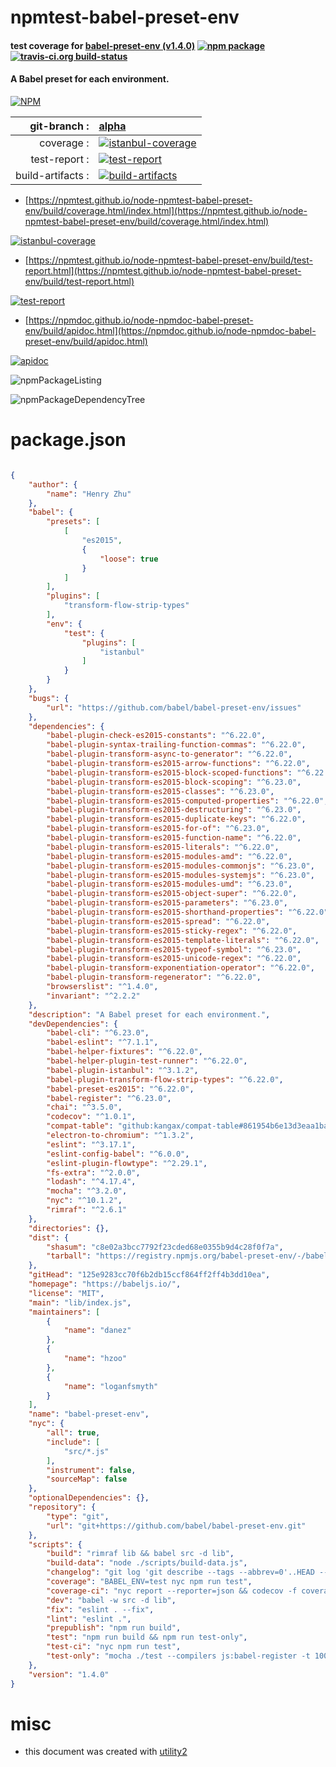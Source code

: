 # npmtest-babel-preset-env

#### test coverage for  [babel-preset-env (v1.4.0)](https://babeljs.io/)  [![npm package](https://img.shields.io/npm/v/npmtest-babel-preset-env.svg?style=flat-square)](https://www.npmjs.org/package/npmtest-babel-preset-env) [![travis-ci.org build-status](https://api.travis-ci.org/npmtest/node-npmtest-babel-preset-env.svg)](https://travis-ci.org/npmtest/node-npmtest-babel-preset-env)

#### A Babel preset for each environment.

[![NPM](https://nodei.co/npm/babel-preset-env.png?downloads=true&downloadRank=true&stars=true)](https://www.npmjs.com/package/babel-preset-env)

| git-branch : | [alpha](https://github.com/npmtest/node-npmtest-babel-preset-env/tree/alpha)|
|--:|:--|
| coverage : | [![istanbul-coverage](https://npmtest.github.io/node-npmtest-babel-preset-env/build/coverage.badge.svg)](https://npmtest.github.io/node-npmtest-babel-preset-env/build/coverage.html/index.html)|
| test-report : | [![test-report](https://npmtest.github.io/node-npmtest-babel-preset-env/build/test-report.badge.svg)](https://npmtest.github.io/node-npmtest-babel-preset-env/build/test-report.html)|
| build-artifacts : | [![build-artifacts](https://npmtest.github.io/node-npmtest-babel-preset-env/glyphicons_144_folder_open.png)](https://github.com/npmtest/node-npmtest-babel-preset-env/tree/gh-pages/build)|

- [https://npmtest.github.io/node-npmtest-babel-preset-env/build/coverage.html/index.html](https://npmtest.github.io/node-npmtest-babel-preset-env/build/coverage.html/index.html)

[![istanbul-coverage](https://npmtest.github.io/node-npmtest-babel-preset-env/build/screenCapture.buildCi.browser.%252Ftmp%252Fbuild%252Fcoverage.lib.html.png)](https://npmtest.github.io/node-npmtest-babel-preset-env/build/coverage.html/index.html)

- [https://npmtest.github.io/node-npmtest-babel-preset-env/build/test-report.html](https://npmtest.github.io/node-npmtest-babel-preset-env/build/test-report.html)

[![test-report](https://npmtest.github.io/node-npmtest-babel-preset-env/build/screenCapture.buildCi.browser.%252Ftmp%252Fbuild%252Ftest-report.html.png)](https://npmtest.github.io/node-npmtest-babel-preset-env/build/test-report.html)

- [https://npmdoc.github.io/node-npmdoc-babel-preset-env/build/apidoc.html](https://npmdoc.github.io/node-npmdoc-babel-preset-env/build/apidoc.html)

[![apidoc](https://npmdoc.github.io/node-npmdoc-babel-preset-env/build/screenCapture.buildCi.browser.%252Ftmp%252Fbuild%252Fapidoc.html.png)](https://npmdoc.github.io/node-npmdoc-babel-preset-env/build/apidoc.html)

![npmPackageListing](https://npmtest.github.io/node-npmtest-babel-preset-env/build/screenCapture.npmPackageListing.svg)

![npmPackageDependencyTree](https://npmtest.github.io/node-npmtest-babel-preset-env/build/screenCapture.npmPackageDependencyTree.svg)



# package.json

```json

{
    "author": {
        "name": "Henry Zhu"
    },
    "babel": {
        "presets": [
            [
                "es2015",
                {
                    "loose": true
                }
            ]
        ],
        "plugins": [
            "transform-flow-strip-types"
        ],
        "env": {
            "test": {
                "plugins": [
                    "istanbul"
                ]
            }
        }
    },
    "bugs": {
        "url": "https://github.com/babel/babel-preset-env/issues"
    },
    "dependencies": {
        "babel-plugin-check-es2015-constants": "^6.22.0",
        "babel-plugin-syntax-trailing-function-commas": "^6.22.0",
        "babel-plugin-transform-async-to-generator": "^6.22.0",
        "babel-plugin-transform-es2015-arrow-functions": "^6.22.0",
        "babel-plugin-transform-es2015-block-scoped-functions": "^6.22.0",
        "babel-plugin-transform-es2015-block-scoping": "^6.23.0",
        "babel-plugin-transform-es2015-classes": "^6.23.0",
        "babel-plugin-transform-es2015-computed-properties": "^6.22.0",
        "babel-plugin-transform-es2015-destructuring": "^6.23.0",
        "babel-plugin-transform-es2015-duplicate-keys": "^6.22.0",
        "babel-plugin-transform-es2015-for-of": "^6.23.0",
        "babel-plugin-transform-es2015-function-name": "^6.22.0",
        "babel-plugin-transform-es2015-literals": "^6.22.0",
        "babel-plugin-transform-es2015-modules-amd": "^6.22.0",
        "babel-plugin-transform-es2015-modules-commonjs": "^6.23.0",
        "babel-plugin-transform-es2015-modules-systemjs": "^6.23.0",
        "babel-plugin-transform-es2015-modules-umd": "^6.23.0",
        "babel-plugin-transform-es2015-object-super": "^6.22.0",
        "babel-plugin-transform-es2015-parameters": "^6.23.0",
        "babel-plugin-transform-es2015-shorthand-properties": "^6.22.0",
        "babel-plugin-transform-es2015-spread": "^6.22.0",
        "babel-plugin-transform-es2015-sticky-regex": "^6.22.0",
        "babel-plugin-transform-es2015-template-literals": "^6.22.0",
        "babel-plugin-transform-es2015-typeof-symbol": "^6.23.0",
        "babel-plugin-transform-es2015-unicode-regex": "^6.22.0",
        "babel-plugin-transform-exponentiation-operator": "^6.22.0",
        "babel-plugin-transform-regenerator": "^6.22.0",
        "browserslist": "^1.4.0",
        "invariant": "^2.2.2"
    },
    "description": "A Babel preset for each environment.",
    "devDependencies": {
        "babel-cli": "^6.23.0",
        "babel-eslint": "^7.1.1",
        "babel-helper-fixtures": "^6.22.0",
        "babel-helper-plugin-test-runner": "^6.22.0",
        "babel-plugin-istanbul": "^3.1.2",
        "babel-plugin-transform-flow-strip-types": "^6.22.0",
        "babel-preset-es2015": "^6.22.0",
        "babel-register": "^6.23.0",
        "chai": "^3.5.0",
        "codecov": "^1.0.1",
        "compat-table": "github:kangax/compat-table#861954b6e13d3eaa1ba9ef1a016906c0fc1072db",
        "electron-to-chromium": "^1.3.2",
        "eslint": "^3.17.1",
        "eslint-config-babel": "^6.0.0",
        "eslint-plugin-flowtype": "^2.29.1",
        "fs-extra": "^2.0.0",
        "lodash": "^4.17.4",
        "mocha": "^3.2.0",
        "nyc": "^10.1.2",
        "rimraf": "^2.6.1"
    },
    "directories": {},
    "dist": {
        "shasum": "c8e02a3bcc7792f23cded68e0355b9d4c28f0f7a",
        "tarball": "https://registry.npmjs.org/babel-preset-env/-/babel-preset-env-1.4.0.tgz"
    },
    "gitHead": "125e9283cc70f6b2db15ccf864ff2ff4b3dd10ea",
    "homepage": "https://babeljs.io/",
    "license": "MIT",
    "main": "lib/index.js",
    "maintainers": [
        {
            "name": "danez"
        },
        {
            "name": "hzoo"
        },
        {
            "name": "loganfsmyth"
        }
    ],
    "name": "babel-preset-env",
    "nyc": {
        "all": true,
        "include": [
            "src/*.js"
        ],
        "instrument": false,
        "sourceMap": false
    },
    "optionalDependencies": {},
    "repository": {
        "type": "git",
        "url": "git+https://github.com/babel/babel-preset-env.git"
    },
    "scripts": {
        "build": "rimraf lib && babel src -d lib",
        "build-data": "node ./scripts/build-data.js",
        "changelog": "git log 'git describe --tags --abbrev=0'..HEAD --pretty=format:' * %s (%an)' | grep -v 'Merge pull request'",
        "coverage": "BABEL_ENV=test nyc npm run test",
        "coverage-ci": "nyc report --reporter=json && codecov -f coverage/coverage-final.json",
        "dev": "babel -w src -d lib",
        "fix": "eslint . --fix",
        "lint": "eslint .",
        "prepublish": "npm run build",
        "test": "npm run build && npm run test-only",
        "test-ci": "nyc npm run test",
        "test-only": "mocha ./test --compilers js:babel-register -t 10000"
    },
    "version": "1.4.0"
}
```



# misc
- this document was created with [utility2](https://github.com/kaizhu256/node-utility2)
